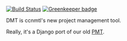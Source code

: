 [![Build Status](https://travis-ci.org/ccnmtl/dmt.svg?branch=master)](https://travis-ci.org/ccnmtl/dmt) [![Greenkeeper badge](https://badges.greenkeeper.io/ccnmtl/dmt.svg)](https://greenkeeper.io/)

DMT is ccnmtl's new project management tool.

Really, it's a Django port of our old [PMT](https://github.com/ccnmtl/pmt/).
